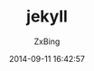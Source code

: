 ---
layout: post
title: "jekyll"
date: 2014-09-11 16:42:57
author: ZxBing
blogid: 20140911002
categories: github
tags: github jekyll blog
---